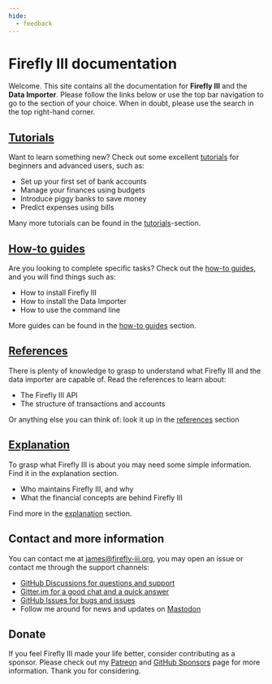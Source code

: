 ```yaml
---
hide:
  - feedback
---
```


# Firefly III documentation

Welcome. This site contains all the documentation for **Firefly III** and the **Data Importer**. Please follow the links below or use the top bar navigation to go to the section of your choice. When in doubt, please use the search in the top right-hand corner.

## [Tutorials](tutorials/index.md)

Want to learn something new? Check out some excellent [tutorials](tutorials/index.md) for beginners and advanced users, such as:

- Set up your first set of bank accounts
- Manage your finances using budgets
- Introduce piggy banks to save money
- Predict expenses using bills

Many more tutorials can be found in the [tutorials](tutorials/index.md)-section.

## [How-to guides](how-to/index.md)

Are you looking to complete specific tasks? Check out the [how-to guides](how-to/index.md), and you will find things such as:

- How to install Firefly III
- How to install the Data Importer
- How to use the command line

More guides can be found in the [how-to guides](how-to/index.md) section.

## [References](references/index.md)

There is plenty of knowledge to grasp to understand what Firefly III and the data importer are capable of. Read the references to learn about:

- The Firefly III API
- The structure of transactions and accounts

Or anything else you can think of: look it up in the [references](references/index.md) section

## [Explanation](explanation/index.md)

To grasp what Firefly III is about you may need some simple information. Find it in the explanation section.

- Who maintains Firefly III, and why
- What the financial concepts are behind Firefly III

Find more in the [explanation](explanation/index.md) section.

## Contact and more information

You can contact me at [james@firefly-iii.org](mailto:james@firefly-iii.org), you may open an issue or contact me through the support channels:

- [GitHub Discussions for questions and support](https://github.com/firefly-iii/firefly-iii/discussions/)
- [Gitter.im for a good chat and a quick answer](https://gitter.im/firefly-iii/firefly-iii)
- [GitHub Issues for bugs and issues](https://github.com/firefly-iii/firefly-iii/issues)
- Follow me around for news and updates on <a rel="me" href="https://fosstodon.org/@ff3">Mastodon</a>

## Donate

If you feel Firefly III made your life better, consider contributing as a sponsor. Please check out my [Patreon](https://www.patreon.com/jc5) and [GitHub Sponsors](https://github.com/sponsors/JC5) page for more information. Thank you for considering.
